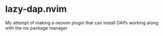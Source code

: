 # lazy-dap.nvim
My attempt of making a neovim plugin that can install DAPs working along with the nix package manager
